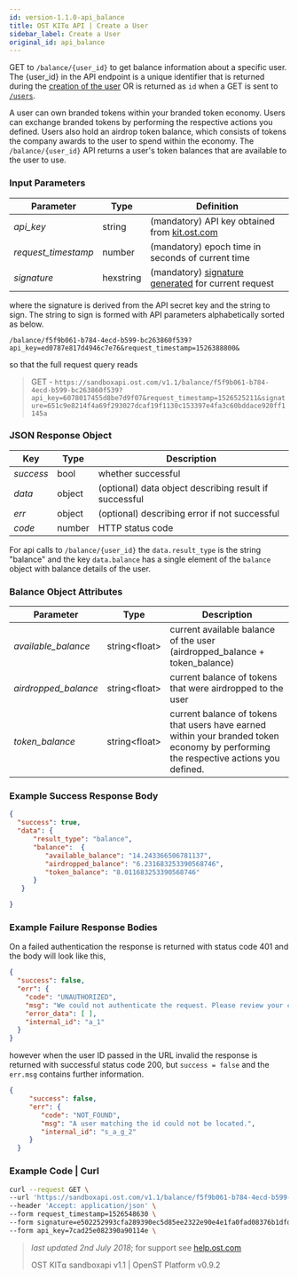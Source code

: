 ```yaml
---
id: version-1.1.0-api_balance
title: OST KIT⍺ API | Create a User
sidebar_label: Create a User
original_id: api_balance
---
```


GET to `/balance/{user_id}` to get balance information about a specific user. The {user_id} in the API endpoint is a unique identifier that is returned during the [<u>creation of the user</u>](/docs/api_users_create.html) OR is returned as `id` when a GET is sent to [<u>`/users`</u>](/docs/api_users_list.html). 

A user can own branded tokens within your branded token economy.  Users can exchange branded tokens by performing the respective actions you defined.  Users also hold an airdrop token balance, which consists of tokens the company awards to the user to spend within the economy. The `/balance/{user_id}` API returns a user's token balances that are available to the user to use.

### Input Parameters

| Parameter           | Type        | Definition |
|---------------------|-----------|---------------
| _api_key_           | string      | (mandatory) API key obtained from [kit.ost.com](https://kit.ost.com)|
| _request_timestamp_ | number     | (mandatory) epoch time in seconds of current time |
| _signature_         | hexstring  | (mandatory) [<u>signature generated</u>](/docs/api_authentication.html) for current request |

where the signature is derived from the API secret key and the string to sign. The string to sign is formed with API parameters alphabetically sorted as below.


`/balance/f5f9b061-b784-4ecd-b599-bc263860f539?api_key=ed0787e817d4946c7e76&request_timestamp=1526388800&`


so that the full request query reads

> GET - `https://sandboxapi.ost.com/v1.1/balance/f5f9b061-b784-4ecd-b599-bc263860f539?api_key=6078017455d8be7d9f07&request_timestamp=1526525211&signature=651c9e8214f4a69f293027dcaf19f1130c153397e4fa3c60bddace920ff1145a`

### JSON Response Object

| Key        | Type   | Description      |
|------------|--------|------------|
| _success_  | bool   | whether successful |
| _data_     | object | (optional) data object describing result if successful   |
| _err_      | object | (optional) describing error if not successful |
| _code_     | number | HTTP status code |

For api calls to `/balance/{user_id}` the `data.result_type` is the string "balance"
and the key `data.balance` has a single element of the `balance` object with balance details of the user.

### Balance Object Attributes

| Parameter | Type      | Description  |
|-----------|--------|--------|
| _available_balance_    | string\<float\> |current available balance of the user (airdropped_balance + token_balance) |
| _airdropped_balance_| string\<float\> | current balance of tokens that were airdropped to the user |
| _token_balance_           | string\<float\> | current balance of tokens that users have earned within your branded token economy by performing the respective actions you defined. |

### Example Success Response Body

```json
{
  "success": true,
  "data": {  
      "result_type": "balance",
      "balance":  {  
         "available_balance": "14.243366506781137",
         "airdropped_balance": "6.231683253390568746",
         "token_balance": "8.011683253390568746"
      }
   }

}
```

### Example Failure Response Bodies
On a failed authentication the response is returned with status code 401 and the body will look like this,

```json
{
  "success": false,
  "err": {
    "code": "UNAUTHORIZED",
    "msg": "We could not authenticate the request. Please review your credentials and authentication method.",
    "error_data": [ ],
    "internal_id": "a_1"
  }
}
```
however when the user ID passed in the URL invalid the response is returned with successful status code 200, but `success = false` and the `err.msg` contains further information.

```json
{
     "success": false,
     "err": {
        "code": "NOT_FOUND",
        "msg": "A user matching the id could not be located.",
        "internal_id": "s_a_g_2"
     }
  }
```

### Example Code | Curl
```bash
curl --request GET \
--url 'https://sandboxapi.ost.com/v1.1/balance/f5f9b061-b784-4ecd-b599-bc263860f539' \
--header 'Accept: application/json' \
--form request_timestamp=1526548630 \
--form signature=e502252993cfa289390ec5d85ee2322e90e4e1fa0fad08376b1dfd2c775413da \
--form api_key=7cad25e082390a90114e \
```

>_last updated 2nd July 2018_; for support see [<u>help.ost.com</u>](https://help.ost.com)
>
> OST KIT⍺ sandboxapi v1.1 | OpenST Platform v0.9.2
